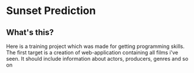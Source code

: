 # Sunset Prediction

## What's this?
Here is a training project which was made for getting programming skills. 
The first target is a creation of web-application containing all films i've seen. It should include information about actors, producers, genres and so on